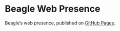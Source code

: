 # Beagle Web Presence

Beagle’s web presence, published on [GitHub Pages](https://m1cm1c.github.io/Beagle/branches/website-link).